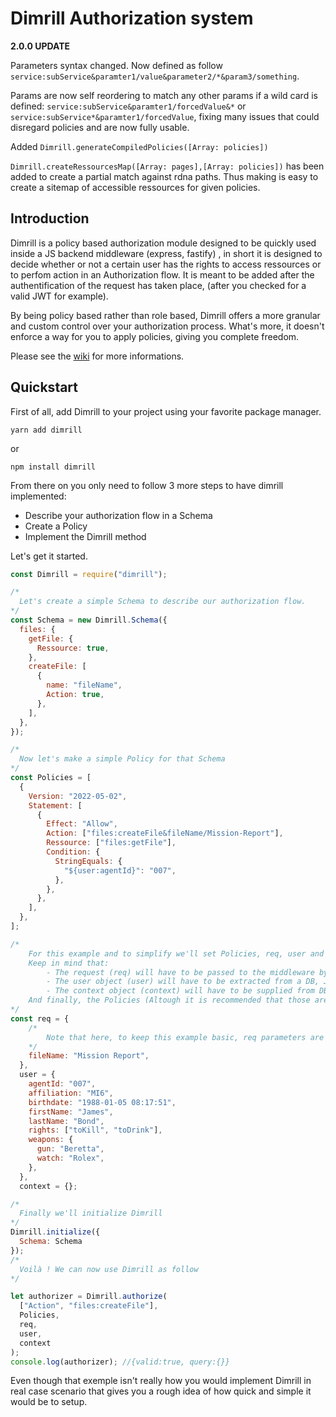# Dimrill Authorization system

**2.0.0 UPDATE**

Parameters syntax changed. Now defined as follow `service:subService&paramter1/value&parameter2/*&param3/something`.

Params are now self reordering to match any other params if a wild card is defined: `service:subService&paramter1/forcedValue&*` or `service:subService*&paramter1/forcedValue`, fixing many issues that could disregard policies and are now fully usable.

Added `Dimrill.generateCompiledPolicies([Array: policies])`

`Dimrill.createRessourcesMap([Array: pages],[Array: policies])` has been added to create a partial match against rdna paths. Thus making is easy to create a sitemap of accessible ressources for given policies.

## Introduction

Dimrill is a policy based authorization module designed to be quickly used inside a JS backend middleware (express, fastify) , in short it is designed to decide whether or not a certain user has the rights to access ressources or to perfom action in an Authorization flow.
It is meant to be added after the authentification of the request has taken place, (after you checked for a valid JWT for example).

By being policy based rather than role based, Dimrill offers a more granular and custom control over your authorization process. What's more, it doesn't enforce a way for you to apply policies, giving you complete freedom.

Please see the [wiki](https://github.com/sosickstudio/dimrill/wiki/Home/) for more informations.

## Quickstart

First of all, add Dimrill to your project using your favorite package manager.

`yarn add dimrill`

or

`npm install dimrill`

From there on you only need to follow 3 more steps to have dimrill implemented:

- Describe your authorization flow in a Schema
- Create a Policy
- Implement the Dimrill method

Let's get it started.

```Javascript
const Dimrill = require("dimrill");

/*
  Let's create a simple Schema to describe our authorization flow.
*/
const Schema = new Dimrill.Schema({
  files: {
    getFile: {
      Ressource: true,
    },
    createFile: [
      {
        name: "fileName",
        Action: true,
      },
    ],
  },
});

/*
  Now let's make a simple Policy for that Schema
*/
const Policies = [
  {
    Version: "2022-05-02",
    Statement: [
      {
        Effect: "Allow",
        Action: ["files:createFile&fileName/Mission-Report"],
        Ressource: ["files:getFile"],
        Condition: {
          StringEquals: {
            "${user:agentId}": "007",
          },
        },
      },
    ],
  },
];

/*
    For this example and to simplify we'll set Policies, req, user and context manually.
    Keep in mind that:
        - The request (req) will have to be passed to the middleware by express or the framework of your choosing.
        - The user object (user) will have to be extracted from a DB, JWT, or whatever you are implementing to the middleware.
        - The context object (context) will have to be supplied from DB or whatever you want it to be, or be an empty object.
    And finally, the Policies (Altough it is recommended that those are associated in DB to your user), will have to be supplied to Dimrill for every request you wish to authorize
*/
const req = {
    /*
        Note that here, to keep this example basic, req parameters are already extracted from req.body/req.query or whatever the case may be.
    */
    fileName: "Mission Report",
  },
  user = {
    agentId: "007",
    affiliation: "MI6",
    birthdate: "1988-01-05 08:17:51",
    firstName: "James",
    lastName: "Bond",
    rights: ["toKill", "toDrink"],
    weapons: {
      gun: "Beretta",
      watch: "Rolex",
    },
  },
  context = {};

/*
  Finally we'll initialize Dimrill
*/
Dimrill.initialize({
  Schema: Schema
});
/*
  Voilà ! We can now use Dimrill as follow
*/

let authorizer = Dimrill.authorize(
  ["Action", "files:createFile"],
  Policies,
  req,
  user,
  context
);
console.log(authorizer); //{valid:true, query:{}}

```

Even though that exemple isn't really how you would implement Dimrill in real case scenario that gives you a rough idea of how quick and simple it would be to setup.
